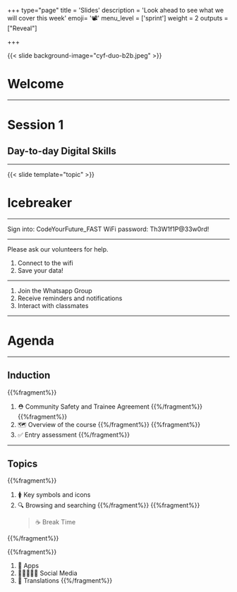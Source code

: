 +++
type="page"
title = 'Slides'
description = 'Look ahead to see what we will cover this week'
emoji= '📽️'
menu_level = ['sprint']
weight = 2
outputs = ["Reveal"]

+++

{{< slide background-image="cyf-duo-b2b.jpeg" >}}

# Welcome

---

# Session 1

## Day-to-day Digital Skills

---

{{< slide template="topic" >}}

# Icebreaker

---

Sign into: CodeYourFuture_FAST
WiFi password: Th3W1f1P@33w0rd!

---

Please ask our volunteers for help.

1. Connect to the wifi
2. Save your data!

---

1. Join the Whatsapp Group
1. Receive reminders and notifications
1. Interact with classmates

---

# Agenda

---

## Induction

{{%fragment%}}

1. ⛑️ Community Safety and Trainee Agreement
   {{%/fragment%}}
   {{%fragment%}}
2. 🗺️ Overview of the course
   {{%/fragment%}}
   {{%fragment%}}
3. ✅ Entry assessment
   {{%/fragment%}}

---

## Topics

{{%fragment%}}

1. 🚺 Key symbols and icons
1. 🔍 Browsing and searching
   {{%/fragment%}}
   {{%fragment%}}
   > ☕ Break Time

{{%/fragment%}}

{{%fragment%}}

1. 📱 Apps
1. 🧑🏾‍🤝‍🧑🏻 Social Media
1. 💬 Translations
   {{%/fragment%}}
